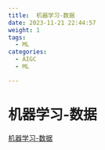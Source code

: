 ```yaml
---
title:  机器学习-数据
date: 2023-11-21 22:44:57
weight: 1
tags:
  - ML
categories:
  - AIGC  
  - ML

---
```


<p></p>

<!-- more -->



# 机器学习-数据

[机器学习-数据](https://candied-skunk-1ca.notion.site/ML-216bfe2110848076a892e11e7144828c?source=copy_link)

